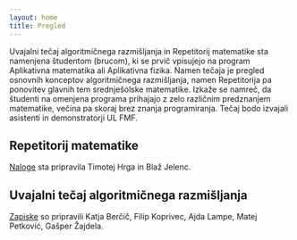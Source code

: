 ```yaml
---
layout: home
title: Pregled
---
```


Uvajalni tečaj algoritmičnega razmišljanja in Repetitorij matematike sta namenjena študentom (brucom), ki se prvič vpisujejo na program Aplikativna matematika ali Aplikativna fizika. Namen tečaja je pregled osnovnih konceptov algoritmičnega razmišljanja, namen Repetitorija pa ponovitev glavnih tem srednješolske matematike. Izkaže se namreč, da študenti na omenjena programa prihajajo z zelo različnim predznanjem matematike, večina pa skoraj brez znanja programiranja. Tečaj bodo izvajali asistenti in demonstratorji UL FMF.

## Repetitorij matematike

[Naloge](RepetitorijMatematike.pdf) sta pripravila Timotej Hrga in Blaž Jelenc.

## Uvajalni tečaj algoritmičnega razmišljanja

[Zapiske](utp/) so pripravili Katja Berčič, Filip Koprivec, Ajda Lampe, Matej Petković, Gašper Žajdela.

